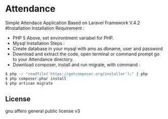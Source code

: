 # Attendance
Simple Attendace Application Based on Laravel Framework V.4.2
#Installation
Installation Requirement :
  - PHP 5 Above, set environtment variabel for PHP.
  - Mysql
Installation Steps :
  - Create database in your mysql with ams as dbname, user and password
  - Download and extract the code, open terminal or command prompt go to your Attendance directory.
  - Download composer, install and run migrate, with command : 
```sh
$ php -r "readfile('https://getcomposer.org/installer');" | php
$ php composer.phar install
$ php artisan migrate
```

License
----

gnu affero general public license v3 